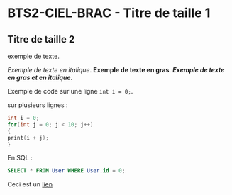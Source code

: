# BTS2-CIEL-BRAC - Titre de taille 1

## Titre de taille 2

exemple de texte.

*Exemple de texte en italique*.
**Exemple de texte en gras**. 
***Exemple de texte en gras et en italique.***

Exemple de code sur une ligne `int i = 0;`.

sur plusieurs lignes :

```C
int i = 0;
for(int j = 0; j < 10; j++)
{
print(i + j);
}
```
En SQL :

```SQL
SELECT * FROM User WHERE User.id = 0;
```

Ceci est un [lien](yourknen.com)
